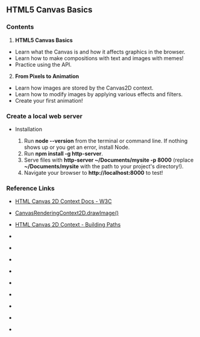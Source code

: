 ## HTML5 Canvas Basics

### Contents

1. **HTML5 Canvas Basics**

- Learn what the Canvas is and how it affects graphics in the browser.
- Learn how to make compositions with text and images with memes!
- Practice using the API.

2. **From Pixels to Animation**

- Learn how images are stored by the Canvas2D context.
- Learn how to modify images by applying various effects and filters.
- Create your first animation!


### Create a local web server
 
- Installation

  1. Run **node --version** from the terminal or command line. If nothing shows up or you get an error, install Node.
  2. Run **npm install -g http-server**.
  3. Serve files with **http-server ~/Documents/mysite -p 8000** (replace **~/Documents/mysite** with the path to your project's directory!).
  4. Navigate your browser to **http://localhost:8000** to test!


### Reference Links

- [HTML Canvas 2D Context Docs - W3C](https://www.w3.org/TR/2dcontext/)

- [CanvasRenderingContext2D.drawImage()](https://developer.mozilla.org/en-US/docs/Web/API/CanvasRenderingContext2D/drawImage)

- [HTML Canvas 2D Context - Building Paths](https://www.w3.org/TR/2dcontext/#building-paths)


- []()

- []()

- []()

- []()

- []()

- []()

- []()

- []()

- []()
